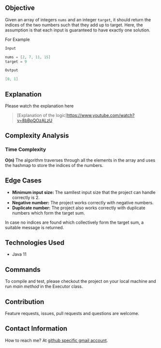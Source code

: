## Objective

Given an array of integers `nums` and an integer `target`, it should return the indices of the two numbers such that they add up to target. Here, the assumption is that each input is guaranteed to have exactly one solution.

For Example

```java
Input

nums = [2, 7, 11, 15]
target = 9

Output

[0, 1]
```

## Explanation

Please watch the explanation here

> [Explanation of the logic]https://www.youtube.com/watch?v=8bBpQOzALzU

## Complexity Analysis

### Time Complexity

**O(n)** The algorithm traverses through all the elements in the array and uses the hashmap to store the indices of the numbers.

## Edge Cases

- **Minimum input size:** The samllest input size that the project can handle correctly is 2.
- **Negative number:** The project works correctly with negative numbers.
- **Duplicate number:** The project also works correctly with duplicate numbers which form the target sum.

In case no indices are found which collectively form the target sum, a suitable message is returned.

## Technologies Used

- Java 11

## Commands

To compile and test, please checkout the project on your local machine and run _main method_ in the Executor class.

## Contribution

Feature requests, issues, pull requests and questions are welcome.

## Contact Information

How to reach me? At [github specific gmail account](mailto:syedumerahmedcode@gmail.com?subject=[GitHub]%20Hello%20from%20Github).
